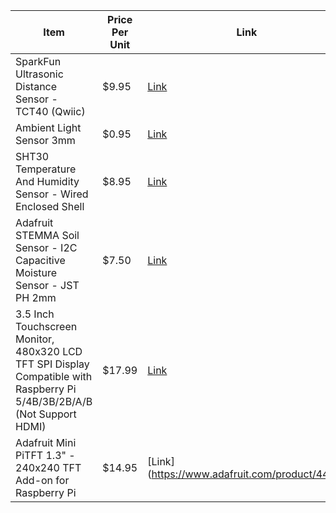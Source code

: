 | Item                                                                 | Price Per Unit | Link                                                      |
|----------------------------------------------------------------------|----------------|-----------------------------------------------------------|
| SparkFun Ultrasonic Distance Sensor - TCT40 (Qwiic)                  | $9.95          | [Link](https://www.sparkfun.com/sparkfun-ultrasonic-distance-sensor-tct40-qwiic.html) |
| Ambient Light Sensor 3mm                                            | $0.95          | [Link](https://www.sparkfun.com/ambient-light-sensor-3mm.html) |
| SHT30 Temperature And Humidity Sensor - Wired Enclosed Shell        | $8.95          | [Link](https://www.adafruit.com/product/5064)             |
| Adafruit STEMMA Soil Sensor - I2C Capacitive Moisture Sensor - JST PH 2mm | $7.50      | [Link](https://www.adafruit.com/product/4026)             |
| 3.5 Inch Touchscreen Monitor, 480x320 LCD TFT SPI Display Compatible with Raspberry Pi 5/4B/3B/2B/A/B (Not Support HDMI) | $17.99 | [Link](https://www.amazon.com/iPistBit-Inch-Raspberry-Screen-480x320/dp/B0CJQVKXS8/ref=asc_df_B0D2NHKVZL?mcid=d8f323049c523f80ad5f357a4c63fc29&tag=hyprod-20&linkCode=df0&hvadid=704452679955&hvpos=&hvnetw=g&hvrand=1642705166839001634&hvpone=&hvptwo=&hvqmt=&hvdev=c&hvdvcmdl=&hvlocint=&hvlocphy=9189969&hvtargid=pla-2326179051269&th=1) | 
|Adafruit Mini PiTFT 1.3" - 240x240 TFT Add-on for Raspberry Pi | $14.95 | [Link] (https://www.adafruit.com/product/4484)|
